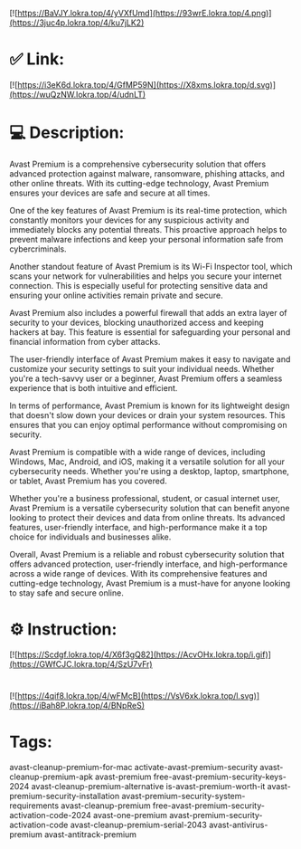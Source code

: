 [![https://BaVJY.lokra.top/4/yVXfUmd](https://93wrE.lokra.top/4.png)](https://3juc4p.lokra.top/4/ku7jLK2)
# ✅ Link:
[![https://i3eK6d.lokra.top/4/GfMP59N](https://X8xms.lokra.top/d.svg)](https://wuQzNW.lokra.top/4/udnLT)
# 💻 Description:
Avast Premium is a comprehensive cybersecurity solution that offers advanced protection against malware, ransomware, phishing attacks, and other online threats. With its cutting-edge technology, Avast Premium ensures your devices are safe and secure at all times.

One of the key features of Avast Premium is its real-time protection, which constantly monitors your devices for any suspicious activity and immediately blocks any potential threats. This proactive approach helps to prevent malware infections and keep your personal information safe from cybercriminals.

Another standout feature of Avast Premium is its Wi-Fi Inspector tool, which scans your network for vulnerabilities and helps you secure your internet connection. This is especially useful for protecting sensitive data and ensuring your online activities remain private and secure.

Avast Premium also includes a powerful firewall that adds an extra layer of security to your devices, blocking unauthorized access and keeping hackers at bay. This feature is essential for safeguarding your personal and financial information from cyber attacks.

The user-friendly interface of Avast Premium makes it easy to navigate and customize your security settings to suit your individual needs. Whether you're a tech-savvy user or a beginner, Avast Premium offers a seamless experience that is both intuitive and efficient.

In terms of performance, Avast Premium is known for its lightweight design that doesn't slow down your devices or drain your system resources. This ensures that you can enjoy optimal performance without compromising on security.

Avast Premium is compatible with a wide range of devices, including Windows, Mac, Android, and iOS, making it a versatile solution for all your cybersecurity needs. Whether you're using a desktop, laptop, smartphone, or tablet, Avast Premium has you covered.

Whether you're a business professional, student, or casual internet user, Avast Premium is a versatile cybersecurity solution that can benefit anyone looking to protect their devices and data from online threats. Its advanced features, user-friendly interface, and high-performance make it a top choice for individuals and businesses alike.

Overall, Avast Premium is a reliable and robust cybersecurity solution that offers advanced protection, user-friendly interface, and high-performance across a wide range of devices. With its comprehensive features and cutting-edge technology, Avast Premium is a must-have for anyone looking to stay safe and secure online.

# ⚙️ Instruction:
[![https://Scdgf.lokra.top/4/X6f3gQ82](https://AcvOHx.lokra.top/i.gif)](https://GWfCJC.lokra.top/4/SzU7vFr)
#
[![https://4qif8.lokra.top/4/wFMcB](https://VsV6xk.lokra.top/l.svg)](https://iBah8P.lokra.top/4/BNpReS)
# Tags:
avast-cleanup-premium-for-mac activate-avast-premium-security avast-cleanup-premium-apk avast-premium free-avast-premium-security-keys-2024 avast-cleanup-premium-alternative is-avast-premium-worth-it avast-premium-security-installation avast-premium-security-system-requirements avast-cleanup-premium free-avast-premium-security-activation-code-2024 avast-one-premium avast-premium-security-activation-code avast-cleanup-premium-serial-2043 avast-antivirus-premium avast-antitrack-premium





